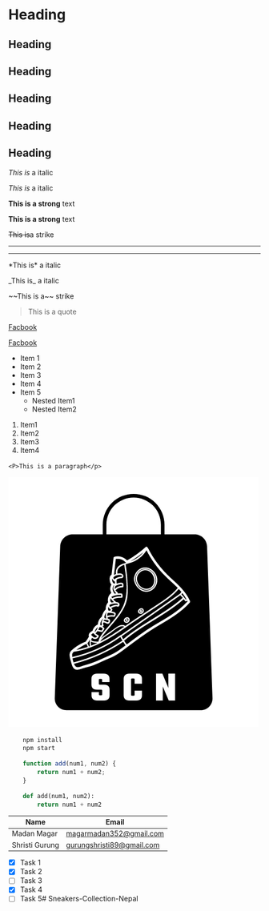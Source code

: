 <!-- Heading -->
# Heading
## Heading
## Heading
## Heading
## Heading
## Heading

<!-- Italic -->
*This is* a italic

_This is_ a italic

<!-- Strong -->
**This is a strong** text

__This is a strong__ text

<!-- Strike through -->
~~This is~~a strike

<!-- Horizontal Rule -->
___
---


<!-- Symbols -->
\*This is\* a italic

\_This is\_ a italic

\~~This is a\~~ strike

<!-- Blockquote -->
> This is a quote

<!-- Link -->
[Facbook](https://www.facebok.com)

[Facbook](https://www.facebok.com "madan")

<!-- UL -->
* Item 1
* Item 2
* Item 3
* Item 4  <!-- nested list -->
* Item 5
  * Nested Item1
  * Nested Item2

<!-- OL -->
1. Item1
1. Item2
1. Item3
1. Item4

<!-- Inline Code Block -->

`<P>This is a paragraph</p>`

<!-- Images -->
![Images](images/logo/snk.png)

<!-- Github Markdown -->

<!-- Code Blocks -->
```bash
    npm install
    npm start
```

```javascript
    function add(num1, num2) {
        return num1 + num2;
    }
```

```python
    def add(num1, num2):
        return num1 + num2
```

<!-- Tables -->
| Name           | Email                     |
|---             |---                        |
| Madan Magar    | magarmadan352@gmail.com   |
| Shristi Gurung | gurungshristi89@gmail.com |


<!-- Task List -->
* [x] Task 1
* [x] Task 2
* [ ] Task 3
* [x] Task 4
* [ ] Task 5# Sneakers-Collection-Nepal
